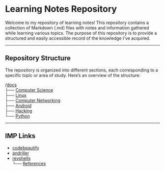 # Learning Notes Repository

Welcome to my repository of learning notes! This repository contains a collection of Markdown (.md) files with notes and information gathered while learning various topics. The purpose of this repository is to provide a structured and easily accessible record of the knowledge I've acquired.

***
## Repository Structure

The repository is organized into different sections, each corresponding to a specific topic or area of study. Here’s an overview of the structure:


/[docs](https://github.com/Artist-dk/Notes/blob/master/docs/linux.md)<br />
├── [Computer Science](https://github.com/Artist-dk/Notes/blob/master/docs/computer-science.md) <br />
├── [Linux](https://github.com/Artist-dk/Notes/blob/master/docs/linux.md)<br />
├── [Computer Networking](https://github.com/Artist-dk/Notes/blob/master/docs/network.md)<br />
├── [Android](https://github.com/Artist-dk/Notes/blob/master/docs/android.md)<br />
├── [Hacking](https://github.com/Artist-dk/Notes/blob/master/docs/hacking.md)<br />
└── [Python](https://github.com/Artist-dk/Notes/blob/master/docs/linux.md)<br />

---
## IMP Links

- [codebeautify](https://codebeautify.org/html-to-markdown)
- [andriller](https://github.com/den4uk/andriller/tree/master)
- [revshells](https://www.revshells.com/)<br />
    └── [References](https://github.com/Artist-dk/Notes/blob/master/docs/linux.md)
```

